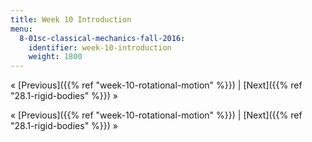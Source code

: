 ```yaml
---
title: Week 10 Introduction
menu:
  8-01sc-classical-mechanics-fall-2016:
    identifier: week-10-introduction
    weight: 1800
---
```

« [Previous]({{% ref "week-10-rotational-motion" %}}) | [Next]({{% ref "28.1-rigid-bodies" %}}) »

« [Previous]({{% ref "week-10-rotational-motion" %}}) | [Next]({{% ref "28.1-rigid-bodies" %}}) »